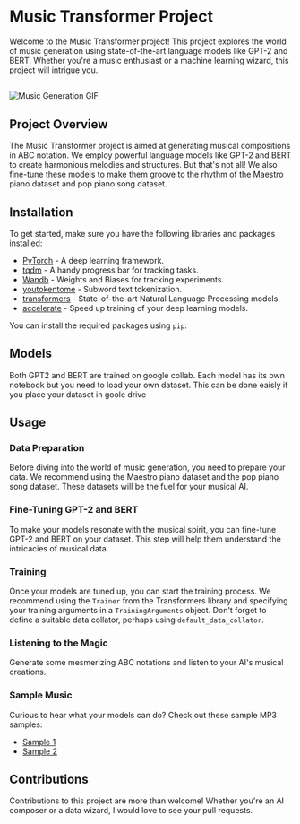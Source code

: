 # Music Transformer Project

Welcome to the Music Transformer project! This project explores the world of music generation using state-of-the-art language models like GPT-2 and BERT. Whether you're a music enthusiast or a machine learning wizard, this project will intrigue you.


##
![Music Generation GIF](https://media.giphy.com/media/KbTUp85em6hdmmgTfK/giphy.gif)

## Project Overview

The Music Transformer project is aimed at generating musical compositions in ABC notation. We employ powerful language models like GPT-2 and BERT to create harmonious melodies and structures. But that's not all! We also fine-tune these models to make them groove to the rhythm of the Maestro piano dataset and pop piano song dataset.

## Installation

To get started, make sure you have the following libraries and packages installed:

- [PyTorch](https://pytorch.org/) - A deep learning framework.
- [tqdm](https://github.com/tqdm/tqdm) - A handy progress bar for tracking tasks.
- [Wandb](https://wandb.ai/site) - Weights and Biases for tracking experiments.
- [youtokentome](https://github.com/VKCOM/YouTokenToMe) - Subword text tokenization.
- [transformers](https://huggingface.co/transformers/) - State-of-the-art Natural Language Processing models.
- [accelerate](https://github.com/huggingface/accelerate) - Speed up training of your deep learning models.


You can install the required packages using `pip`:

## Models
Both GPT2 and BERT are trained on google collab. Each model has its own notebook but you need to load your own dataset. This can be done eaisly if you place your dataset in goole drive  


## Usage

### Data Preparation

Before diving into the world of music generation, you need to prepare your data. We recommend using the Maestro piano dataset and the pop piano song dataset. These datasets will be the fuel for your musical AI.

### Fine-Tuning GPT-2 and BERT

To make your models resonate with the musical spirit, you can fine-tune GPT-2 and BERT on your dataset. This step will help them understand the intricacies of musical data.

### Training

Once your models are tuned up, you can start the training process. We recommend using the `Trainer` from the Transformers library and specifying your training arguments in a `TrainingArguments` object. Don't forget to define a suitable data collator, perhaps using `default_data_collator`.

### Listening to the Magic

Generate some mesmerizing ABC notations and listen to your AI's musical creations.

### Sample Music

Curious to hear what your models can do? Check out these sample MP3 samples:

- [Sample 1](Music_generated_samples/gpt2_1.mp3)
- [Sample 2](Music_generated_samples/gpt2_1.mp3)

## Contributions

Contributions to this project are more than welcome! Whether you're an AI composer or a data wizard, I would love to see your pull requests.


